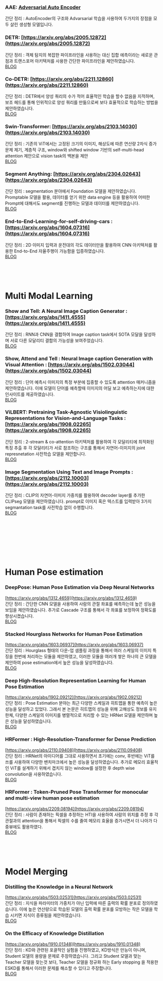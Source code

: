 ### AAE: [Adversarial Auto Encoder](https://arxiv.org/abs/1511.05644) <br>
간단 정리 : AutoEncoder의 구조와 Advarsarial 학습을 사용하여 두가지의 장점을 모두 살린 생성형 모델입니다.

### DETR: [https://arxiv.org/abs/2005.12872](https://arxiv.org/abs/2005.12872)  <br>
간단 정리 : 객체 탐지의 복잡한 파이프라인을 사용하는 대신 집합 에측이라는 새로운 관점과 트랜스포머 아키텍처를 사용한 간단한 파이프라인을 제안하였습니다. <br>
[BLOG](https://velog.io/@seungminchung/%EB%85%BC%EB%AC%B8-%EB%A6%AC%EB%B7%B0-DETR)

### Co-DETR: [https://arxiv.org/abs/2211.12860](https://arxiv.org/abs/2211.12860)  <br>
간단 정리 : DETR에서 양성 쿼리의 수가 적어 효율적인 학습을 할수 없음을 지적하며, 보조 헤드를 통해 인위적으로 양성 쿼리를 만듦으로써 보다 효율적으로 학습하는 방법을 제안하였습니다. <br>
[BLOG](https://velog.io/@seungminchung/%EB%85%BC%EB%AC%B8%EB%A6%AC%EB%B7%B0-Co-DETR-DETR-with-Collaborative-Hybrid-Assignments-Training)

### Swin-Transformer: [https://arxiv.org/abs/2103.14030](https://arxiv.org/abs/2103.14030) <br>
간단 정리 : 기존의 ViT에서는 고정된 크기의 이미지, 해상도에 따른 연산량 2차식 증가 문제 제기, 계층적 구조, window와 shifted window 기반의 self-multi-head attention 제안으로 vision task의 백본을 제안  <br>
[BLOG](https://velog.io/@seungminchung/%EB%85%BC%EB%AC%B8-%EB%A6%AC%EB%B7%B0-Swin-Transformer-Hierarchical-Vision-Transformer-using-Shifted-Windows)


### Segment Anything: [https://arxiv.org/abs/2304.02643](https://arxiv.org/abs/2304.02643) <br>
간단 정리 : segmentation 분야에서 Foundation 모델을 제안하였습니다. Promptable 모델을 활용, 데이터를 얻기 위한 data engine 등을 활용하여 어떠한 Prompt에 대해서도 segment를 진행하는 모델과 데이터를 제안하였습니다.  <br>
[BLOG](https://velog.io/@seungminchung/%EB%85%BC%EB%AC%B8-%EB%A6%AC%EB%B7%B0-SA-segment-Anythings)


### End-to-End-Learning-for-self-driving-cars : [https://arxiv.org/abs/1604.07316](https://arxiv.org/abs/1604.07316) <br>
간단 정리 : 2D 이미지 입력과 운전대의 각도 데이터만을 활용하여 CNN 아키텍처를 활용한 End-to-End 자율주행이 가능함을 입증하였습니다. <br>
[BLOG](https://velog.io/@seungminchung/%EB%85%BC%EB%AC%B8-%EB%A6%AC%EB%B7%B0-End-to-End-Learning-for-Self-Driving-cars)

<br><br><br>

# Multi Modal Learning

### Show and Tell: A Neural Image Caption Generator : [https://arxiv.org/abs/1411.4555](https://arxiv.org/abs/1411.4555) <br>
간단 정리 : RNN과 CNN을 결합하여 Image caption task에서 SOTA 모달을 달성하며 서로 다른 모달리티 결합의 가능성을 보여주었습니다. <br>
[BLOG](https://velog.io/@seungminchung/%EB%85%BC%EB%AC%B8-%EB%A6%AC%EB%B7%B0-Show-and-Tell-A-Neural-Image-Caption-Generator)


### Show, Attend and Tell : Neural Image caption Generation with Visual Attention : [https://arxiv.org/abs/1502.03044](https://arxiv.org/abs/1502.03044) <br>
간단 정리 : 단어 예측시 이미지의 특정 부분에 집중할 수 있도록 attention 매커니즘을 제안하였습니다. 이에 모델이 단어를 예측할때 이미지의 어딜 보고 예측하는지에 대한 인사이트를 제공하였습니다.  <br>
[BLOG](https://velog.io/@seungminchung/%EB%85%BC%EB%AC%B8-%EB%A6%AC%EB%B7%B0-Show-Attend-and-Tell-Neural-Image-caption-Generation-with-Visual-Attention)


### ViLBERT: Pretraining Task-Agnostic Visiolinguistic Representations for Vision-and-Language Tasks : [https://arxiv.org/abs/1908.02265](https://arxiv.org/abs/1908.02265) <br>
간단 정리 : 2-stream & co-attention 아키텍처를 활용하여 각 모달리티에 최적화된 특징 추출 후 각 모달리티가 서로 참조하는 구조를 통해서 자연어-이미지의 joint represnetation 사전학습 모델을 제안합니다. <br>
[BLOG](https://velog.io/@seungminchung/%EB%85%BC%EB%AC%B8-%EB%A6%AC%EB%B7%B0-ViLBERT-Pretraining-Task-Agnostic-Visiolinguistic-Representations)


### Image Segmentation Using Text and Image Prompts : [https://arxiv.org/abs/2112.10003](https://arxiv.org/abs/2112.10003) <br>
간단 정리 : CLIP의 자연어-이미지 가중치를 활용하여 decoder layer를 추가한 CLIPseg 모델을 제안하였습니다. prompt로 이미지 혹은 텍스트를 입력받아 3가지 segmantation task를 사전학습 없이 수행합니다. <br>
[BLOG](https://velog.io/@seungminchung/%EB%85%BC%EB%AC%B8-%EB%A6%AC%EB%B7%B0-CLIPSeg-Image-Segmentation-Using-Text-and-Image-Prompts)



<br><br><br>



<br><br><br>

# Human Pose estimation
### DeepPose: Human Pose Estimation via Deep Neural Networks
[https://arxiv.org/abs/1312.4659](https://arxiv.org/abs/1312.4659) <br>
간단 정리 : 간단한 CNN 모델을 사용하여 사람의 관절 좌표를 예측하는데 높은 성능을 보임을 제안하였습니다. 추가로 Cascade 구조를 통해서 각 좌표를 보정하여 정확도를 향상시켰습니다. <br>
[BLOG](https://velog.io/@seungminchung/%EB%85%BC%EB%AC%B8-%EB%A6%AC%EB%B7%B0-DeepPose-Human-Pose-Estimation-Via-Deep-Neural-Networks)


### Stacked Hourglass Networks for Human Pose Estimation
[https://arxiv.org/abs/1603.06937](https://arxiv.org/abs/1603.06937) <br>
간단 정리 : Hourglass 형태의 다운-업 샘플링 과정을 통해서 여러 스케일의 이미지 특징을 한번에 처리하는 모듈을 제안하였고, 이러한 모듈을 여러개 쌓은 하나의 큰 모델을 제안하여 pose estimation에서 높은 성능을 달성하였습니다. <br>
[BLOG](https://velog.io/@seungminchung/Stacked-Hourglass-Networks-for-Human-Pose-Estimation)


### Deep High-Resolution Representation Learning for Human Pose Estimation
[https://arxiv.org/abs/1902.09212](https://arxiv.org/abs/1902.09212) <br>
간단 정리 : Pose Estimation 분야는 최근 다양한 스케일과 히트맵을 통한 예측이 높은 성능을 달성하고 있었다. 그래서 본 논문은 히트맵의 성능을 위해 고해상도 정보를 유지한체, 다양한 스케일의 이미지를 병렬적으로 처리할 수 있는 HRNet 모델을 제안하며 높은 성능을 달성하였습니다. <br>
[BLOG](https://velog.io/@seungminchung/%EB%85%BC%EB%AC%B8-%EB%A6%AC%EB%B7%B0-HRNet-Deep-High-Resolution-Representation-Learning-for-Human-Pose-Estimation)


### HRFormer : High-Resolution-Transformer for Dense Prediction
[https://arxiv.org/abs/2110.09408](https://arxiv.org/abs/2110.09408) <br>
간단 정리 : HRNet의 아이디어를 그대로 사용하면서 초기에는 conv, 후반에는 ViT를 쓰를 사용하여 다양한 밴치마크에서 높은 성능을 달성하였습니다. 추가로 메모리 효율적인 ViT를 설계하기 위해서 겹치지 않는 window를 설정한 후 depth wise convolution을 사용하였습니다. <br>
[BLOG](https://velog.io/@seungminchung/%EB%85%BC%EB%AC%B8-%EB%A6%AC%EB%B7%B0-HRFormer-High-Resolution-Transformer-for-Dense-Prediction)


### HRFormer : Token-Pruned Pose Transformer for monocular and multi-view human pose estimation
[https://arxiv.org/abs/2209.08194](https://arxiv.org/abs/2209.08194) <br>
간단 정리 : 사람이 존재하는 픽셀을 추정하는 HTI을 사용하여 사람의 위치를 추정 후 각 관절과의 attention을 통해서 픽셀의 수를 줄여 메모리 효율을 증가시면서 더 나아가 다중뷰에도 활용하였다. <br>
[BLOG](https://velog.io/@seungminchung/%EB%85%BC%EB%AC%B8-%EB%A6%AC%EB%B7%B0-HRFormer-High-Resolution-Transformer-for-Dense-Prediction)

<br><br><br>

# Model Merging

### Distilling the Knowledge in a Neural Network
[https://arxiv.org/abs/1503.02531](https://arxiv.org/abs/1503.02531) <br>
간단 정리 : 지식을 파라미터의 가중치가 아닌 입력에 따른 출력의 확률 분포로 정의하였습니다. 이에 높은 연산량으로 학습된 모델의 출력 확률 분포를 모방하는 작은 모델을 학습 시키면 지식이 증류됨을 제안하였습니다. <br>
[BLOG](https://velog.io/@seungminchung/%EB%85%BC%EB%AC%B8-%EB%A6%AC%EB%B7%B0-Distilling-the-Knowledge-in-a-Neural-Network)

### On the Efficacy of Knowledge Distillation
[https://arxiv.org/abs/1910.01348](https://arxiv.org/abs/1910.01348) <br>
간단 정리 : KD와 관련된 포괄적인 실험을 진행하였고, KD방식은 만능이 아니며, Student 모델의 용량을 문제로 주장하였습니다. 그리고 Student 모델과 맞는 Teacher 모델을 찾는것 보다, Teacher 모델을 정규화 하는 Early stopping 을 적용한 ESKD를 통해서 이러한 문제를 해소할 수 있다고 주장합니다. <br>
[BLOG](https://velog.io/@seungminchung/On-the-Efficacy-of-Knowledge-Distillation)

